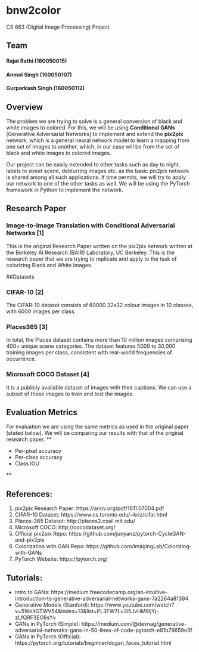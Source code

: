 # bnw2color
CS 663 (Digital Image Processing) Project

## Team
#### Rajat Rathi (160050015)
#### Anmol Singh (160050107)
#### Gurparkash Singh (160050112)

## Overview

The problem we are trying to solve is a general conversion of black and white images to colored. For this, we will be using **Conditional GANs** [Generative Adversarial Networks] to implement and extend the **pix2pix** network, which is a general neural network model to learn a mapping from one set of images to another, which, in our case will be from the set of black and white images to colored images.

Our project can be easily extended to other tasks such as day to night, labels to street scene, deblurring images etc. as the basic pix2pix network is shared among all such applications. If time permits, we will try to apply our network to one of the other tasks as well. We will be using the PyTorch framework in Python to implement the network.

## Research Paper
### Image-to-Image Translation with Conditional Adversarial Networks [1]

This is the original Research Paper written on the pix2pix network written at the Berkeley AI Research (BAIR) Laboratory, UC Berkeley. This is the research paper that we are trying to replicate and apply to the task of colorizing Black and White images.

##Datasets
### CIFAR-10 [2]

The CIFAR-10 dataset consists of 60000 32x32 colour images in 10 classes, with 6000 images per class.

### Places365 [3]

In total, the Places dataset contains more than 10 million images comprising 400+ unique scene categories. The dataset features 5000 to 30,000 training images per class, consistent with real-world frequencies of occurrence.

### Microsoft COCO Dataset [4]

It is a publicly available dataset of images with their captions. We can use a subset of those images to train and  test the images.

## Evaluation Metrics
For evaluation we are using the same metrics as used in the original paper (stated below). We will be comparing our results with that of the original research paper.
**<ul>
	<li>Per-pixel accuracy</li>
	<li>Per-class accuracy</li>
	<li>Class IOU</li>
</ul>**

## References:

<ol>
	<li>pix2pix Research Paper: https://arxiv.org/pdf/1611.07004.pdf</li>
	<li>CIFAR-10 Dataset: https://www.cs.toronto.edu/~kriz/cifar.html</li>
	<li>Places-365 Dataset: http://places2.csail.mit.edu/</li>
	<li>Microsoft COCO: http://cocodataset.org/</li>
	<li>Official pix2pix Repo: https://github.com/junyanz/pytorch-CycleGAN-and-pix2pix</li>
	<li>Colorization with GAN Repo: https://github.com/ImagingLab/Colorizing-with-GANs</li>
	<li>PyTorch Website: https://pytorch.org/</li>
</ol>

## Tutorials:
<ul>
	<li>Intro to GANs: https://medium.freecodecamp.org/an-intuitive-introduction-to-generative-adversarial-networks-gans-7a2264a81394</li>
	<li>Generative Models (Stanford): https://www.youtube.com/watch?v=5WoItGTWV54&index=13&list=PL3FW7Lu3i5JvHM8ljYj-zLfQRF3EO8sYv</li>
	<li>GANs in PyTorch (Simple): https://medium.com/@devnag/generative-adversarial-networks-gans-in-50-lines-of-code-pytorch-e81b79659e3f</li>
	<li>GANs in PyTorch (Official): https://pytorch.org/tutorials/beginner/dcgan_faces_tutorial.html</li>
</ul>